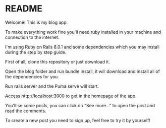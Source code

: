 # README

Welcome! This is my blog app.

To make everything work fine you'll need ruby installed in your machine and connection to the internet.

I'm using Ruby on Rails 8.0.1 and some dependencies which you may install during the step by step guide.

First of all, clone this repository or just download it.

Open the blog folder and run bundle install, it will download and install all of the dependencies for you.

Run rails server and the Puma serve will start.

Access http://localhost:3000 to get in the homepage of the app.

You'll se some posts, you can click on "See more..." to open the post and read the comments.

To create a new post you need to sign up, feel free to try it by yourself!
